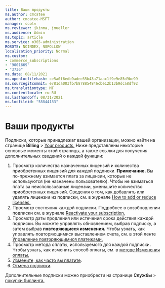 ```yaml
---
title: Ваши продукты
ms.author: cmcatee
author: cmcatee-MSFT
manager: scotv
ms.reviewer: jkinma, jmueller
ms.audience: Admin
ms.topic: article
ms.service: o365-administration
ROBOTS: NOINDEX, NOFOLLOW
localization_priority: Normal
ms.custom:
- commerce_subscriptions
- "9001669"
- "3736"
ms.date: 08/11/2021
ms.openlocfilehash: ce5a0f6edb9adee35b43a71aac1f9e9e85d9bc99
ms.sourcegitcommit: e781da003fb7b878854846cbe12b13b9dca8df92
ms.translationtype: MT
ms.contentlocale: ru-RU
ms.lasthandoff: 08/31/2021
ms.locfileid: "58844183"
---
```

# <a name="your-products"></a>Ваши продукты

Подписки, которые принадлежат вашей организации, можно найти на странице **Billing**  >  [Your products.](https://go.microsoft.com/fwlink/p/?linkid=842054) Ниже представлены некоторые основные моменты этой страницы, а также ссылки для получения дополнительных сведений о каждой функции:

1. Просмотр количества назначенных лицензий и количества приобретенных лицензий для каждой подписки.
    **Примечание.** Вы по-прежнему взимается плата за лицензии, которые не используются (не назначены пользователю). Чтобы не взиматься плата за неиспользованые лицензии, уменьшите количество приобретенных лицензий. Сведения о том, как добавлять или удалять лицензии из подписки, см. в журнале [How to add or reduce licenses.](https://docs.microsoft.com/alchemyinsights/how-to-add-or-reduce-licenses)
2. Просмотр состояния каждой подписки. Подробнее о возобновлении подписки см. в журнале [Reactivate your subscription.](reactivate-your-subscription.md)
3. Просмотр даты продления или истечения срока действия каждой подписки. Вы можете управлять обновлением, выбрав подписку, а затем выбрав **повторяющиеся изменения.** Чтобы узнать, как управлять повторяющимися выставлением счета, см. в этой ленте [Управление повторяющимися платежами.](manage-auto-renewal.md)
4. Просмотр метода оплаты, используемого для каждой подписки. Чтобы узнать, как изменить способ оплаты, см. в [методе Изменения оплаты.](change-payment-method.md)
5. [Измените, как часто вы платите](change-how-often-you-pay.md).
6. [Отмена подписки](https://go.microsoft.com/fwlink/?linkid=2119113).

Дополнительные подписки можно приобрести на странице **Службы**  >  [покупки биллинга.](https://go.microsoft.com/fwlink/p/?linkid=868433)